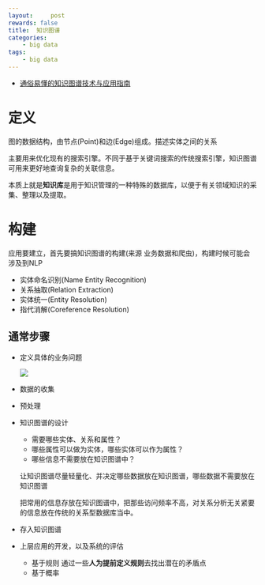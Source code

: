 ```yaml
---
layout:     post
rewards: false
title:  知识图谱
categories:
    - big data
tags:
    - big data
---
```


- [通俗易懂的知识图谱技术与应用指南](https://www.jiqizhixin.com/articles/2018-06-20-4)


# 定义

图的数据结构，由节点(Point)和边(Edge)组成。描述实体之间的关系

主要用来优化现有的搜索引擎。不同于基于关键词搜索的传统搜索引擎，知识图谱可用来更好地查询复杂的关联信息。

本质上就是**知识库**是用于知识管理的一种特殊的数据库，以便于有关领域知识的采集、整理以及提取。


# 构建

应用要建立，首先要搞知识图谱的构建(来源 业务数据和爬虫)，构建时候可能会涉及到NLP

- 实体命名识别(Name Entity Recognition)
- 关系抽取(Relation Extraction)
- 实体统一(Entity Resolution)
- 指代消解(Coreference Resolution)

## 通常步骤

- 定义具体的业务问题

    ![](https://tva1.sinaimg.cn/large/00831rSTgy1gd1eswmrt9j30u00ab0tk.jpg)

- 数据的收集
- 预处理
- 知识图谱的设计
    - 需要哪些实体、关系和属性？
    - 哪些属性可以做为实体，哪些实体可以作为属性？
    - 哪些信息不需要放在知识图谱中？

    让知识图谱尽量轻量化、并决定哪些数据放在知识图谱，哪些数据不需要放在知识图谱

    把常用的信息存放在知识图谱中，把那些访问频率不高，对关系分析无关紧要的信息放在传统的关系型数据库当中。



- 存入知识图谱
- 上层应用的开发，以及系统的评估

    - 基于规则
        通过一些**人为提前定义规则**去找出潜在的矛盾点
    - 基于概率